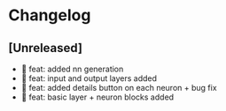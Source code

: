# Changelog

## [Unreleased]

- 🎉 feat: added nn generation
- 🎉 feat: input and output layers added
- 🎉 feat: added details button on each neuron + bug fix
- 🎉 feat: basic layer + neuron blocks added
<!-- ## [0.0.2] - 2022-12-07

### Added

- /

### Changed

### Deprecated

### Removed

### Fixed

### Security

## [0.0.1] - 2022-12-07

- initial release -->

<!-- Links -->
<!-- [keep a changelog]: https://keepachangelog.com/en/1.0.0/
[semantic versioning]: https://semver.org/spec/v2.0.0.html -->

<!-- Versions -->
<!-- [unreleased]: https://github.com/Author/Repository/compare/v0.0.2...HEAD
[0.0.2]: https://github.com/Author/Repository/compare/v0.0.1...v0.0.2
[0.0.1]: https://github.com/Author/Repository/releases/tag/v0.0.1 -->
